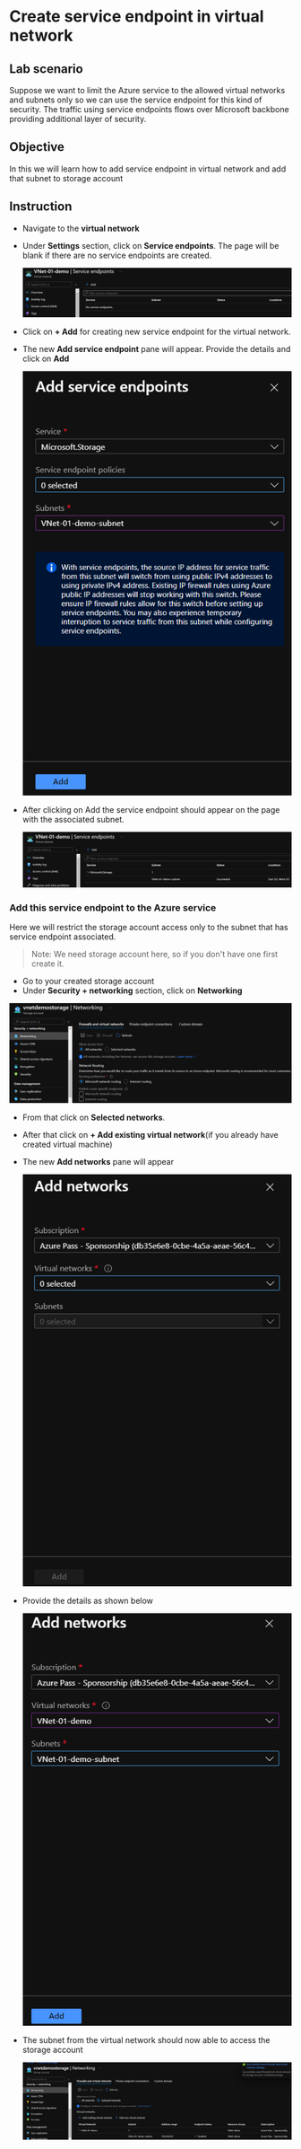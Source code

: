 # Create service endpoint in virtual network

## Lab scenario

Suppose we want to limit the Azure service to the allowed virtual networks and subnets only so we can use the service endpoint for this kind of security.
The traffic using service endpoints flows over Microsoft backbone providing additional layer of security.

## Objective

In this we will learn how to add service endpoint in virtual network and add that subnet to storage account

## Instruction

- Navigate to the **virtual network**
- Under **Settings** section, click on **Service endpoints**. The page will be blank if there are no service endpoints are created.

  <img src="Images/Virtual Network/Virtual Network service endpoint.png">

- Click on **+ Add** for creating new service endpoint for the virtual network.
- The new **Add service endpoint** pane will appear. Provide the details and click on **Add**
  
  <img src="Images/Virtual Network/Add service endpoint pane.png">
  
- After clicking on Add the service endpoint should appear on the page with the associated subnet. 

  <img src="Images/Virtual Network/Virtual network service endpoint page.png">

### Add this service endpoint to the Azure service

Here we will restrict the storage account access only to the subnet that has service endpoint associated.

> Note: We need storage account here, so if you don't have one first create it.

- Go to your created storage account
- Under **Security + networking** section, click on **Networking**

 <img src="Images/Virtual Network/Storage account networking tab.png">

- From that click on **Selected networks**.
- After that click on **+ Add existing virtual network**(if you already have created virtual machine)
- The new **Add networks** pane will appear

  <img src="Images/Virtual Network/Storage account add network empty.png">

- Provide the details as shown below

  <img src="Images/Virtual Network/Storage account add network.png">

- The subnet from the virtual network should now able to access the storage account
  
  <img src="Images/Virtual Network/Storage account final.png">
